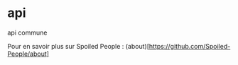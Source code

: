 api
===

api commune


Pour en savoir plus sur Spoiled People : (about)[https://github.com/Spoiled-People/about]
